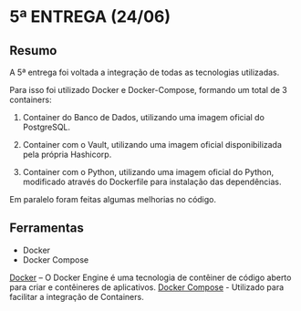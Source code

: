 # 5ª ENTREGA (24/06)

## Resumo

A 5ª entrega foi voltada a integração de todas as tecnologias utilizadas.

Para isso foi utilizado Docker e Docker-Compose, formando um total de 3 containers:

1. Container do Banco de Dados, utilizando uma imagem oficial do PostgreSQL.

2. Container com o Vault, utilizando uma imagem oficial disponibilizada pela própria Hashicorp.

3. Container com o Python, utilizando uma imagem oficial do Python, modificado através do Dockerfile para instalação das dependências.

Em paralelo foram feitas algumas melhorias no código.


## Ferramentas

* Docker
* Docker Compose

[Docker](https://docs.docker.com/engine/) – O Docker Engine é uma tecnologia de contêiner de código aberto para criar e contêineres de aplicativos.
[Docker Compose](https://docs.docker.com/compose/) - Utilizado para facilitar a integração de Containers.

